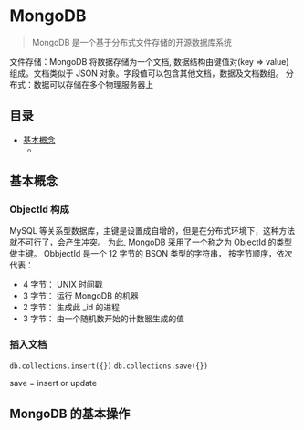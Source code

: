 # MongoDB
> MongoDB 是一个基于分布式文件存储的开源数据库系统

文件存储：MongoDB 将数据存储为一个文档, 数据结构由键值对(key => value) 组成。文档类似于 JSON 对象。字段值可以包含其他文档，数据及文档数组。
分布式：数据可以存储在多个物理服务器上

## 目录

* [基本概念](#基本概念)
  - []()

## 基本概念

### ObjectId 构成

MySQL 等关系型数据库，主键是设置成自增的，但是在分布式环境下，这种方法就不可行了，会产生冲突。
为此, MongoDB 采用了一个称之为 ObjectId 的类型做主键。 ObbjectId 是一个 12 字节的 BSON 类型的字符串，
按字节顺序，依次代表：

* 4 字节： UNIX 时间戳
* 3 字节： 运行 MongoDB 的机器
* 2 字节： 生成此 _id 的进程
* 3 字节： 由一个随机数开始的计数器生成的值

### 插入文档

`db.collections.insert({})`
`db.collections.save({})`

save =  insert or update

###


## MongoDB 的基本操作